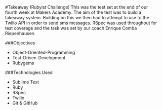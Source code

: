 #Takeaway (Rubyist Challenge) 
This was the test set at the end of our fourth week at Makers Academy. The aim of the test was to build a takeaway system. Building on this we then had to attempt to use to the Twilio API in order to send sms messages. RSpec was used throughout for test coverage and the task was set by our coach Enrique Comba Riepenhausen.

###Objectives
- Object-Oriented-Programming
- Test-Driven-Development
- Rubygems

###Technologies Used
- Sublime Text
- Ruby
- RSpec
- Twilio 
- Git & GitHub

